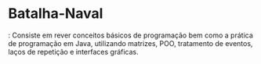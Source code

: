 # Batalha-Naval
: Consiste em rever conceitos básicos de programação bem como a prática de programação em Java, utilizando matrizes, POO, tratamento de eventos, laços de repetição e interfaces gráficas.
